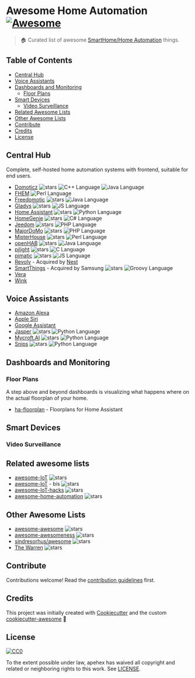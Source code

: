 # Awesome Home Automation [![Awesome][awesome-badge]][awesome-link]

> :house: Curated list of awesome [SmartHome/Home Automation][wikipedia-link] things.

## Table of Contents

- [Central Hub](#central-hub)
- [Voice Assistants](#voice-assistants)
- [Dashboards and Monitoring](#dashboard-and-monitoring)
  - [Floor Plans](#floor-plans)
- [Smart Devices](#smart-devices)
  - [Video Surveillance](#video-surveillance)
- [Related Awesome Lists](#related-awesome-lists)
- [Other Awesome Lists](#other-awesome-lists)
- [Contribute](#contribute)
- [Credits](#credits)
- [License](#license)

## Central Hub

Complete, self-hosted home automation systems with frontend, suitable for
end users.

* [Domoticz](https://github.com/domoticz/domoticz)
  ![stars](https://img.shields.io/github/stars/domoticz/domoticz.svg?style=social)
  ![C++ Language][cplusplus-badge]
  ![Java Language][java-badge]
* [FHEM](https://github.com/mhop/fhem-mirror)
  ![Perl Language][perl-badge]
* [Freedomotic](https://github.com/freedomotic/freedomotic)
  ![stars](https://img.shields.io/github/stars/freedomotic/freedomotic.svg?style=social)
  ![Java Language][java-badge]
* [Gladys](https://github.com/GladysProject/Gladys)
  ![stars](https://img.shields.io/github/stars/GladysProject/Gladys.svg?style=social)
  ![JS Language][javascript-badge]
* [Home Assistant](https://github.com/home-assistant/home-assistant)
  ![stars](https://img.shields.io/github/stars/home-assistant/home-assistant.svg?style=social)
  ![Python Language][python-badge]
* [HomeGenie](https://github.com/genielabs/HomeGenie/)
  ![stars](https://img.shields.io/github/stars/genielabs/HomeGenie.svg?style=social)
  ![C# Language][csharp-badge]
* [Jeedom](https://github.com/jeedom/core)
  ![stars](https://img.shields.io/github/stars/jeedom/core.svg?style=social)
  ![PHP Language][php-badge]
* [MajorDoMo](https://github.com/sergejey/majordomo)
  ![stars](https://img.shields.io/github/stars/sergejey/majordomo.svg?style=social)
  ![PHP Language][php-badge]
* [MisterHouse](https://github.com/hollie/misterhouse)
  ![stars](https://img.shields.io/github/stars/hollie/misterhouse.svg?style=social)
  ![Perl Language][perl-badge]
* [openHAB](https://github.com/openhab)
  ![stars](https://img.shields.io/github/stars/openhab/openhab-distro.svg?style=social)
  ![Java Language][java-badge]
* [pilight](https://github.com/pilight/pilight)
  ![stars](https://img.shields.io/github/stars/pilight/pilight.svg?style=social)
  ![C Language][c-badge]
* [pimatic](https://github.com/pimatic/pimatic)
  ![stars](https://img.shields.io/github/stars/pimatic/pimatic.svg?style=social)
  ![JS Language][javascript-badge]
* [Revolv](https://revolv.com/) - Acquired by [Nest](https://nest.com/)
* [SmartThings](https://github.com/SmartThingsCommunity/SmartThingsPublic) - Acquired by Samsung
  ![stars](https://img.shields.io/github/stars/SmartThingsCommunity/SmartThingsPublic.svg?style=social)
  ![Groovy Language][groovy-badge]
* [Vera](https://getvera.com/)
* [Wink](https://www.wink.com/)

## Voice Assistants

* [Amazon Alexa](https://developer.amazon.com/en/alexa)
* [Apple Siri](https://www.apple.com/siri/)
* [Google Assistant](https://assistant.google.com/)
* [Jasper](https://github.com/jasperproject)
  ![stars](https://img.shields.io/github/stars/jasperproject/jasper-client.svg?style=social)
  ![Python Language][python-badge]
* [Mycroft.AI](https://github.com/MycroftAI)
  ![stars](https://img.shields.io/github/stars/MycroftAI/mycroft-core.svg?style=social)
  ![Python Language][python-badge]
* [Snips](https://github.com/snipsco/)
  ![stars](https://img.shields.io/github/stars/snipsco/snips-nlu.svg?style=social)
  ![Python Language][python-badge]

## Dashboards and Monitoring

### Floor Plans

A step above and beyond dashboards is visualizing what happens where on the
actual floorplan of your home.

* [ha-floorplan](https://github.com/pkozul/ha-floorplan) - Floorplans for Home Assistant

## Smart Devices

### Video Surveillance

## Related awesome lists

* [awesome-IoT](https://github.com/HQarroum/awesome-iot)
  ![stars](https://img.shields.io/github/stars/HQarroum/awesome-iot.svg?style=social)
* [awesome-IoT](https://github.com/phodal/awesome-iot) - bis
  ![stars](https://img.shields.io/github/stars/phodal/awesome-iot.svg?style=social)
* [awesome-IoT-hacks](https://github.com/nebgnahz/awesome-iot-hacks)
  ![stars](https://img.shields.io/github/stars/nebgnahz/awesome-iot-hacks.svg?style=social)
* [awesome-home-automation](https://github.com/apehex/awesome-home-automation)
  ![stars](https://img.shields.io/github/stars/apehex/awesome-home-automation.svg?style=social)

## Other Awesome Lists

* [awesome-awesome](https://github.com/emijrp/awesome-awesome)
  ![stars](https://img.shields.io/github/stars/emijrp/awesome-awesome.svg?style=social)
* [awesome-awesomeness](https://github.com/bayandin/awesome-awesomeness)
  ![stars](https://img.shields.io/github/stars/bayandin/awesome-awesomeness.svg?style=social)
* [sindresorhus/awesome][awesome-link]
  ![stars](https://img.shields.io/github/stars/sindresorhus/awesome.svg?style=social)
* [The Warren](https://github.com/torchhound/warren)
  ![stars](https://img.shields.io/github/stars/torchhound/warren.svg?style=social)

## Contribute

Contributions welcome! Read the [contribution guidelines](.github/CONTRIBUTING.md) first.

## Credits

This project was initially created with [Cookiecutter][cookiecutter] and the custom [cookiecutter-awesome][cookiecutter-awesome] :cookie:

## License

[![CC0][CC0-badge]][CC0-link]

To the extent possible under law, apehex has waived all copyright
and related or neighboring rights to this work. See [LICENSE](LICENSE).

[awesome-badge]: https://cdn.rawgit.com/sindresorhus/awesome/d7305f38d29fed78fa85652e3a63e154dd8e8829/media/badge.svg
[awesome-link]: https://github.com/sindresorhus/awesome
[CC0-badge]: http://mirrors.creativecommons.org/presskit/buttons/88x31/svg/cc-zero.svg
[CC0-link]: https://creativecommons.org/publicdomain/zero/1.0/
[cookiecutter]: https://github.com/audreyr/cookiecutter
[cookiecutter-awesome]: https://github.com/apehex/cookiecutter-awesome

[c-badge]: https://img.shields.io/badge/-C-blue.svg?style=flat&logo=c&colorA=grey
[cplusplus-badge]: https://img.shields.io/badge/-C%2B%2B-blue.svg?style=flat&logo=cplusplus&colorA=grey
[csharp-badge]: https://img.shields.io/badge/-C%23-blue.svg?style=flat&logo=csharp&colorA=grey
[groovy-badge]: https://img.shields.io/badge/-Groovy-blue.svg?style=flat&logo=groovy&colorA=grey
[java-badge]: https://img.shields.io/badge/-Java-blue.svg?style=flat&logo=java&colorA=grey
[javascript-badge]: https://img.shields.io/badge/-Js-yellow.svg?style=flat&logo=javascript&colorA=grey
[jquery-badge]: https://img.shields.io/badge/-JQuery-blue.svg?style=flat&logo=jquery&colorA=grey
[lua-badge]: https://img.shields.io/badge/-Lua-blue.svg?style=flat&logo=lua&colorA=grey
[perl-badge]: https://img.shields.io/badge/-Perl-red.svg?style=flat&logo=perl&colorA=grey
[php-badge]: https://img.shields.io/badge/-PHP-purple.svg?style=flat&logo=php&colorA=grey
[python-badge]: https://img.shields.io/badge/-Py-blue.svg?style=flat&logo=python&colorA=grey

[wikipedia-link]: https://en.wikipedia.org/wiki/Home_automation
